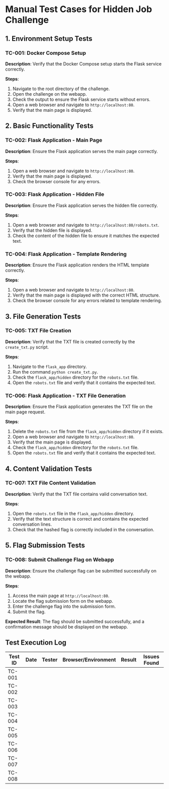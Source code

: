 # Manual Test Cases for Hidden Job Challenge

## 1. Environment Setup Tests

### TC-001: Docker Compose Setup
**Description**: Verify that the Docker Compose setup starts the Flask service correctly.

**Steps**:
1. Navigate to the root directory of the challenge.
2. Open the challenge on the webapp.
3. Check the output to ensure the Flask service starts without errors.
4. Open a web browser and navigate to `http://localhost:80`.
5. Verify that the main page is displayed.

## 2. Basic Functionality Tests

### TC-002: Flask Application - Main Page
**Description**: Ensure the Flask application serves the main page correctly.

**Steps**:
1. Open a web browser and navigate to `http://localhost:80`.
2. Verify that the main page is displayed.
3. Check the browser console for any errors.

### TC-003: Flask Application - Hidden File
**Description**: Ensure the Flask application serves the hidden file correctly.

**Steps**:
1. Open a web browser and navigate to `http://localhost:80/robots.txt`.
2. Verify that the hidden file is displayed.
3. Check the content of the hidden file to ensure it matches the expected text.

### TC-004: Flask Application - Template Rendering
**Description**: Ensure the Flask application renders the HTML template correctly.

**Steps**:
1. Open a web browser and navigate to `http://localhost:80`.
2. Verify that the main page is displayed with the correct HTML structure.
3. Check the browser console for any errors related to template rendering.

## 3. File Generation Tests

### TC-005: TXT File Creation
**Description**: Verify that the TXT file is created correctly by the `create_txt.py` script.

**Steps**:
1. Navigate to the `flask_app` directory.
2. Run the command `python create_txt.py`.
3. Check the `flask_app/hidden` directory for the `robots.txt` file.
4. Open the `robots.txt` file and verify that it contains the expected text.

### TC-006: Flask Application - TXT File Generation
**Description**: Ensure the Flask application generates the TXT file on the main page request.

**Steps**:
1. Delete the `robots.txt` file from the `flask_app/hidden` directory if it exists.
2. Open a web browser and navigate to `http://localhost:80`.
3. Verify that the main page is displayed.
4. Check the `flask_app/hidden` directory for the `robots.txt` file.
5. Open the `robots.txt` file and verify that it contains the expected text.

## 4. Content Validation Tests

### TC-007: TXT File Content Validation
**Description**: Verify that the TXT file contains valid conversation text.

**Steps**:
1. Open the `robots.txt` file in the `flask_app/hidden` directory.
2. Verify that the text structure is correct and contains the expected conversation lines.
3. Check that the hashed flag is correctly included in the conversation.

## 5. Flag Submission Tests

### TC-008: Submit Challenge Flag on Webapp
**Description**: Ensure the challenge flag can be submitted successfully on the webapp.

**Steps**:
1. Access the main page at `http://localhost:80`.
2. Locate the flag submission form on the webapp.
3. Enter the challenge flag into the submission form.
4. Submit the flag.

**Expected Result**: The flag should be submitted successfully, and a confirmation message should be displayed on the webapp.

## Test Execution Log

| Test ID | Date | Tester | Browser/Environment | Result | Issues Found |
|---------|------|--------|---------------------|--------|--------------|
| TC-001  |      |        |                     |        |              |
| TC-002  |      |        |                     |        |              |
| TC-003  |      |        |                     |        |              |
| TC-004  |      |        |                     |        |              |
| TC-005  |      |        |                     |        |              |
| TC-006  |      |        |                     |        |              |
| TC-007  |      |        |                     |        |              |
| TC-008  |      |        |                     |        |              |